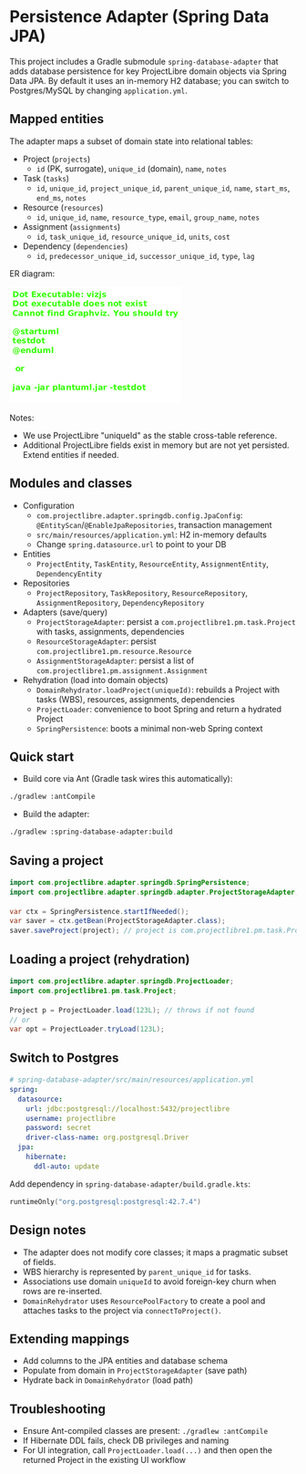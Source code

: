 # Persistence Adapter (Spring Data JPA)

This project includes a Gradle submodule `spring-database-adapter` that adds database persistence for key ProjectLibre domain objects via Spring Data JPA. By default it uses an in-memory H2 database; you can switch to Postgres/MySQL by changing `application.yml`.

## Mapped entities

The adapter maps a subset of domain state into relational tables:

- Project (`projects`)
  - `id` (PK, surrogate), `unique_id` (domain), `name`, `notes`
- Task (`tasks`)
  - `id`, `unique_id`, `project_unique_id`, `parent_unique_id`, `name`, `start_ms`, `end_ms`, `notes`
- Resource (`resources`)
  - `id`, `unique_id`, `name`, `resource_type`, `email`, `group_name`, `notes`
- Assignment (`assignments`)
  - `id`, `task_unique_id`, `resource_unique_id`, `units`, `cost`
- Dependency (`dependencies`)
  - `id`, `predecessor_unique_id`, `successor_unique_id`, `type`, `lag`

ER diagram:

![ER Diagram](persistence-erd.png)

Notes:
- We use ProjectLibre "uniqueId" as the stable cross-table reference.
- Additional ProjectLibre fields exist in memory but are not yet persisted. Extend entities if needed.

## Modules and classes

- Configuration
  - `com.projectlibre.adapter.springdb.config.JpaConfig`: `@EntityScan`/`@EnableJpaRepositories`, transaction management
  - `src/main/resources/application.yml`: H2 in-memory defaults
  - Change `spring.datasource.url` to point to your DB
- Entities
  - `ProjectEntity`, `TaskEntity`, `ResourceEntity`, `AssignmentEntity`, `DependencyEntity`
- Repositories
  - `ProjectRepository`, `TaskRepository`, `ResourceRepository`, `AssignmentRepository`, `DependencyRepository`
- Adapters (save/query)
  - `ProjectStorageAdapter`: persist a `com.projectlibre1.pm.task.Project` with tasks, assignments, dependencies
  - `ResourceStorageAdapter`: persist `com.projectlibre1.pm.resource.Resource`
  - `AssignmentStorageAdapter`: persist a list of `com.projectlibre1.pm.assignment.Assignment`
- Rehydration (load into domain objects)
  - `DomainRehydrator.loadProject(uniqueId)`: rebuilds a Project with tasks (WBS), resources, assignments, dependencies
  - `ProjectLoader`: convenience to boot Spring and return a hydrated Project
  - `SpringPersistence`: boots a minimal non-web Spring context

## Quick start

- Build core via Ant (Gradle task wires this automatically):
```bash
./gradlew :antCompile
```
- Build the adapter:
```bash
./gradlew :spring-database-adapter:build
```

## Saving a project

```java
import com.projectlibre.adapter.springdb.SpringPersistence;
import com.projectlibre.adapter.springdb.adapter.ProjectStorageAdapter;

var ctx = SpringPersistence.startIfNeeded();
var saver = ctx.getBean(ProjectStorageAdapter.class);
saver.saveProject(project); // project is com.projectlibre1.pm.task.Project
```

## Loading a project (rehydration)

```java
import com.projectlibre.adapter.springdb.ProjectLoader;
import com.projectlibre1.pm.task.Project;

Project p = ProjectLoader.load(123L); // throws if not found
// or
var opt = ProjectLoader.tryLoad(123L);
```

## Switch to Postgres

```yaml
# spring-database-adapter/src/main/resources/application.yml
spring:
  datasource:
    url: jdbc:postgresql://localhost:5432/projectlibre
    username: projectlibre
    password: secret
    driver-class-name: org.postgresql.Driver
  jpa:
    hibernate:
      ddl-auto: update
```
Add dependency in `spring-database-adapter/build.gradle.kts`:
```kts
runtimeOnly("org.postgresql:postgresql:42.7.4")
```

## Design notes

- The adapter does not modify core classes; it maps a pragmatic subset of fields.
- WBS hierarchy is represented by `parent_unique_id` for tasks.
- Associations use domain `uniqueId` to avoid foreign-key churn when rows are re-inserted.
- `DomainRehydrator` uses `ResourcePoolFactory` to create a pool and attaches tasks to the project via `connectToProject()`.

## Extending mappings

- Add columns to the JPA entities and database schema
- Populate from domain in `ProjectStorageAdapter` (save path)
- Hydrate back in `DomainRehydrator` (load path)

## Troubleshooting

- Ensure Ant-compiled classes are present: `./gradlew :antCompile`
- If Hibernate DDL fails, check DB privileges and naming
- For UI integration, call `ProjectLoader.load(...)` and then open the returned Project in the existing UI workflow
